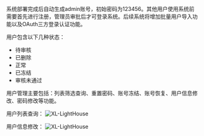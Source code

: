 系统部署完成后自动生成admin账号，初始密码为123456。其他用户使用系统前需要首先进行注册，管理员审批后才可登录系统。后续系统将增加批量用户导入功能以及OAuth三方登录认证功能。

用户包含以下几种状态：
- 待审核
- 已删除
- 正常
- 已冻结
- 审核未通过

用户管理主要包括：列表筛选查询、重置密码、账号冻结、账号恢复、用户信息修改、密码修改等功能。

用户列表查询：
![XL-LightHouse](https://lighthousedp-1300542249.cos.ap-nanjing.myqcloud.com/screenshot_v2/2.jpg)

用户信息修改：
![XL-LightHouse](https://lighthousedp-1300542249.cos.ap-nanjing.myqcloud.com/screenshot_v2/3.jpg)



